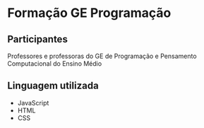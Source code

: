 # Formação GE Programação

## Participantes
Professores e professoras do GE de Programação e Pensamento Computacional do Ensino Médio
## Linguagem utilizada

- JavaScript
- HTML
- CSS
